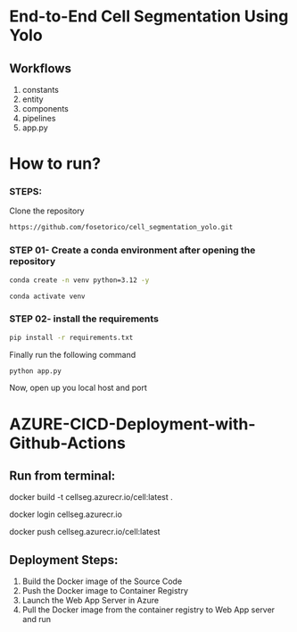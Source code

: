 # End-to-End Cell Segmentation Using Yolo 

## Workflows

1. constants
2. entity
3. components
4. pipelines
5. app.py

# How to run?
### STEPS:

Clone the repository

```bash
https://github.com/fosetorico/cell_segmentation_yolo.git
```
### STEP 01- Create a conda environment after opening the repository

```bash
conda create -n venv python=3.12 -y
```

```bash
conda activate venv
```


### STEP 02- install the requirements
```bash
pip install -r requirements.txt
```

Finally run the following command
```bash
python app.py
```

Now,
open up you local host and port


# AZURE-CICD-Deployment-with-Github-Actions

## Run from terminal:
docker build -t cellseg.azurecr.io/cell:latest .

docker login cellseg.azurecr.io

docker push cellseg.azurecr.io/cell:latest


## Deployment Steps:

1. Build the Docker image of the Source Code
2. Push the Docker image to Container Registry
3. Launch the Web App Server in Azure 
4. Pull the Docker image from the container registry to Web App server and run 
